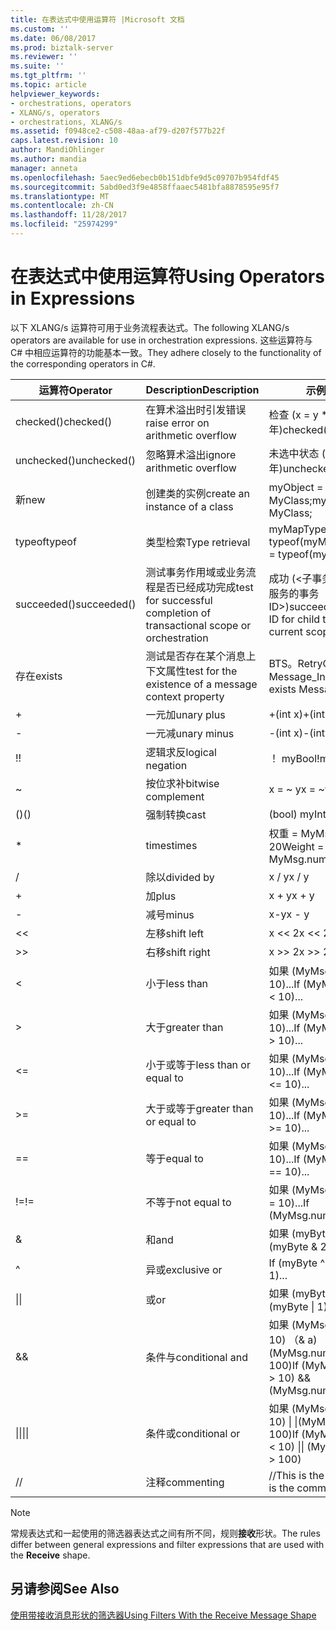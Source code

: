 ```yaml
---
title: 在表达式中使用运算符 |Microsoft 文档
ms.custom: ''
ms.date: 06/08/2017
ms.prod: biztalk-server
ms.reviewer: ''
ms.suite: ''
ms.tgt_pltfrm: ''
ms.topic: article
helpviewer_keywords:
- orchestrations, operators
- XLANG/s, operators
- orchestrations, XLANG/s
ms.assetid: f0948ce2-c508-48aa-af79-d207f577b22f
caps.latest.revision: 10
author: MandiOhlinger
ms.author: mandia
manager: anneta
ms.openlocfilehash: 5aec9ed6ebecb0b151dbfe9d5c09707b954fdf45
ms.sourcegitcommit: 5abd0ed3f9e4858ffaaec5481bfa8878595e95f7
ms.translationtype: MT
ms.contentlocale: zh-CN
ms.lasthandoff: 11/28/2017
ms.locfileid: "25974299"
---
```

# <a name="using-operators-in-expressions"></a><span data-ttu-id="cc596-102">在表达式中使用运算符</span><span class="sxs-lookup"><span data-stu-id="cc596-102">Using Operators in Expressions</span></span>
<span data-ttu-id="cc596-103">以下 XLANG/s 运算符可用于业务流程表达式。</span><span class="sxs-lookup"><span data-stu-id="cc596-103">The following XLANG/s operators are available for use in orchestration expressions.</span></span> <span data-ttu-id="cc596-104">这些运算符与 C# 中相应运算符的功能基本一致。</span><span class="sxs-lookup"><span data-stu-id="cc596-104">They adhere closely to the functionality of the corresponding operators in C#.</span></span>  
  
|<span data-ttu-id="cc596-105">运算符</span><span class="sxs-lookup"><span data-stu-id="cc596-105">Operator</span></span>|<span data-ttu-id="cc596-106">Description</span><span class="sxs-lookup"><span data-stu-id="cc596-106">Description</span></span>|<span data-ttu-id="cc596-107">示例</span><span class="sxs-lookup"><span data-stu-id="cc596-107">Example</span></span>|  
|--------------|-----------------|-------------|  
|<span data-ttu-id="cc596-108">checked()</span><span class="sxs-lookup"><span data-stu-id="cc596-108">checked()</span></span>|<span data-ttu-id="cc596-109">在算术溢出时引发错误</span><span class="sxs-lookup"><span data-stu-id="cc596-109">raise error on arithmetic overflow</span></span>|<span data-ttu-id="cc596-110">检查 (x = y \* 1000年)</span><span class="sxs-lookup"><span data-stu-id="cc596-110">checked(x = y \* 1000)</span></span>|  
|<span data-ttu-id="cc596-111">unchecked()</span><span class="sxs-lookup"><span data-stu-id="cc596-111">unchecked()</span></span>|<span data-ttu-id="cc596-112">忽略算术溢出</span><span class="sxs-lookup"><span data-stu-id="cc596-112">ignore arithmetic overflow</span></span>|<span data-ttu-id="cc596-113">未选中状态 (x = y \* 1000年)</span><span class="sxs-lookup"><span data-stu-id="cc596-113">unchecked(x = y \* 1000)</span></span>|  
|<span data-ttu-id="cc596-114">新</span><span class="sxs-lookup"><span data-stu-id="cc596-114">new</span></span>|<span data-ttu-id="cc596-115">创建类的实例</span><span class="sxs-lookup"><span data-stu-id="cc596-115">create an instance of a class</span></span>|<span data-ttu-id="cc596-116">myObject = 新 MyClass;</span><span class="sxs-lookup"><span data-stu-id="cc596-116">myObject = new MyClass;</span></span>|  
|<span data-ttu-id="cc596-117">typeof</span><span class="sxs-lookup"><span data-stu-id="cc596-117">typeof</span></span>|<span data-ttu-id="cc596-118">类型检索</span><span class="sxs-lookup"><span data-stu-id="cc596-118">Type retrieval</span></span>|<span data-ttu-id="cc596-119">myMapType = typeof(myMap)</span><span class="sxs-lookup"><span data-stu-id="cc596-119">myMapType = typeof(myMap)</span></span>|  
|<span data-ttu-id="cc596-120">succeeded()</span><span class="sxs-lookup"><span data-stu-id="cc596-120">succeeded()</span></span>|<span data-ttu-id="cc596-121">测试事务作用域或业务流程是否已经成功完成</span><span class="sxs-lookup"><span data-stu-id="cc596-121">test for successful completion of transactional scope or orchestration</span></span>|<span data-ttu-id="cc596-122">成功 (\<子事务的当前作用域或服务的事务 ID\>)</span><span class="sxs-lookup"><span data-stu-id="cc596-122">succeeded(\<transaction ID for child transaction of current scope or service\>)</span></span>|  
|<span data-ttu-id="cc596-123">存在</span><span class="sxs-lookup"><span data-stu-id="cc596-123">exists</span></span>|<span data-ttu-id="cc596-124">测试是否存在某个消息上下文属性</span><span class="sxs-lookup"><span data-stu-id="cc596-124">test for the existence of a message context property</span></span>|<span data-ttu-id="cc596-125">BTS。RetryCount 存在 Message_In</span><span class="sxs-lookup"><span data-stu-id="cc596-125">BTS.RetryCount exists Message_In</span></span>|  
|+|<span data-ttu-id="cc596-126">一元加</span><span class="sxs-lookup"><span data-stu-id="cc596-126">unary plus</span></span>|<span data-ttu-id="cc596-127">+(int x)</span><span class="sxs-lookup"><span data-stu-id="cc596-127">+(int x)</span></span>|  
|-|<span data-ttu-id="cc596-128">一元减</span><span class="sxs-lookup"><span data-stu-id="cc596-128">unary minus</span></span>|<span data-ttu-id="cc596-129">-(int x)</span><span class="sxs-lookup"><span data-stu-id="cc596-129">-(int x)</span></span>|  
|<span data-ttu-id="cc596-130">!</span><span class="sxs-lookup"><span data-stu-id="cc596-130">!</span></span>|<span data-ttu-id="cc596-131">逻辑求反</span><span class="sxs-lookup"><span data-stu-id="cc596-131">logical negation</span></span>|<span data-ttu-id="cc596-132">！ myBool</span><span class="sxs-lookup"><span data-stu-id="cc596-132">!myBool</span></span>|  
|~|<span data-ttu-id="cc596-133">按位求补</span><span class="sxs-lookup"><span data-stu-id="cc596-133">bitwise complement</span></span>|<span data-ttu-id="cc596-134">x = ~ y</span><span class="sxs-lookup"><span data-stu-id="cc596-134">x = ~y</span></span>|  
|<span data-ttu-id="cc596-135">()</span><span class="sxs-lookup"><span data-stu-id="cc596-135">()</span></span>|<span data-ttu-id="cc596-136">强制转换</span><span class="sxs-lookup"><span data-stu-id="cc596-136">cast</span></span>|<span data-ttu-id="cc596-137">(bool) myInt</span><span class="sxs-lookup"><span data-stu-id="cc596-137">(bool) myInt</span></span>|  
|*|<span data-ttu-id="cc596-138">times</span><span class="sxs-lookup"><span data-stu-id="cc596-138">times</span></span>|<span data-ttu-id="cc596-139">权重 = MyMsg.numOrders \* 20</span><span class="sxs-lookup"><span data-stu-id="cc596-139">Weight = MyMsg.numOrders \* 20</span></span>|  
|/|<span data-ttu-id="cc596-140">除以</span><span class="sxs-lookup"><span data-stu-id="cc596-140">divided by</span></span>|<span data-ttu-id="cc596-141">x / y</span><span class="sxs-lookup"><span data-stu-id="cc596-141">x / y</span></span>|  
|+|<span data-ttu-id="cc596-142">加</span><span class="sxs-lookup"><span data-stu-id="cc596-142">plus</span></span>|<span data-ttu-id="cc596-143">x + y</span><span class="sxs-lookup"><span data-stu-id="cc596-143">x + y</span></span>|  
|-|<span data-ttu-id="cc596-144">减号</span><span class="sxs-lookup"><span data-stu-id="cc596-144">minus</span></span>|<span data-ttu-id="cc596-145">x-y</span><span class="sxs-lookup"><span data-stu-id="cc596-145">x - y</span></span>|  
|<<|<span data-ttu-id="cc596-146">左移</span><span class="sxs-lookup"><span data-stu-id="cc596-146">shift left</span></span>|<span data-ttu-id="cc596-147">x << 2</span><span class="sxs-lookup"><span data-stu-id="cc596-147">x << 2</span></span>|  
|>>|<span data-ttu-id="cc596-148">右移</span><span class="sxs-lookup"><span data-stu-id="cc596-148">shift right</span></span>|<span data-ttu-id="cc596-149">x >> 2</span><span class="sxs-lookup"><span data-stu-id="cc596-149">x >> 2</span></span>|  
|<|<span data-ttu-id="cc596-150">小于</span><span class="sxs-lookup"><span data-stu-id="cc596-150">less than</span></span>|<span data-ttu-id="cc596-151">如果 (MyMsg.numOrders < 10)...</span><span class="sxs-lookup"><span data-stu-id="cc596-151">If (MyMsg.numOrders < 10)...</span></span>|  
|>|<span data-ttu-id="cc596-152">大于</span><span class="sxs-lookup"><span data-stu-id="cc596-152">greater than</span></span>|<span data-ttu-id="cc596-153">如果 (MyMsg.numOrders > 10)...</span><span class="sxs-lookup"><span data-stu-id="cc596-153">If (MyMsg.numOrders > 10)...</span></span>|  
|<=|<span data-ttu-id="cc596-154">小于或等于</span><span class="sxs-lookup"><span data-stu-id="cc596-154">less than or equal to</span></span>|<span data-ttu-id="cc596-155">如果 (MyMsg.numOrders < = 10)...</span><span class="sxs-lookup"><span data-stu-id="cc596-155">If (MyMsg.numOrders <= 10)...</span></span>|  
|>=|<span data-ttu-id="cc596-156">大于或等于</span><span class="sxs-lookup"><span data-stu-id="cc596-156">greater than or equal to</span></span>|<span data-ttu-id="cc596-157">如果 (MyMsg.numOrders > = 10)...</span><span class="sxs-lookup"><span data-stu-id="cc596-157">If (MyMsg.numOrders >= 10)...</span></span>|  
|==|<span data-ttu-id="cc596-158">等于</span><span class="sxs-lookup"><span data-stu-id="cc596-158">equal to</span></span>|<span data-ttu-id="cc596-159">如果 (MyMsg.numOrders = = 10)...</span><span class="sxs-lookup"><span data-stu-id="cc596-159">If (MyMsg.numOrders == 10)...</span></span>|  
|<span data-ttu-id="cc596-160">!=</span><span class="sxs-lookup"><span data-stu-id="cc596-160">!=</span></span>|<span data-ttu-id="cc596-161">不等于</span><span class="sxs-lookup"><span data-stu-id="cc596-161">not equal to</span></span>|<span data-ttu-id="cc596-162">如果 (MyMsg.numOrders ！ = 10)...</span><span class="sxs-lookup"><span data-stu-id="cc596-162">If (MyMsg.numOrders != 10)...</span></span>|  
|&|<span data-ttu-id="cc596-163">和</span><span class="sxs-lookup"><span data-stu-id="cc596-163">and</span></span>|<span data-ttu-id="cc596-164">如果 (myByte 和 255)...</span><span class="sxs-lookup"><span data-stu-id="cc596-164">If (myByte & 255)...</span></span>|  
|^|<span data-ttu-id="cc596-165">异或</span><span class="sxs-lookup"><span data-stu-id="cc596-165">exclusive or</span></span>|<span data-ttu-id="cc596-166">If (myByte ^ 1)...</span><span class="sxs-lookup"><span data-stu-id="cc596-166">If (myByte ^ 1)...</span></span>|  
|<span data-ttu-id="cc596-167">&#124;</span><span class="sxs-lookup"><span data-stu-id="cc596-167">&#124;</span></span>|<span data-ttu-id="cc596-168">或</span><span class="sxs-lookup"><span data-stu-id="cc596-168">or</span></span>|<span data-ttu-id="cc596-169">如果 (myByte &#124; 1)...</span><span class="sxs-lookup"><span data-stu-id="cc596-169">If (myByte &#124; 1)...</span></span>|  
|&&|<span data-ttu-id="cc596-170">条件与</span><span class="sxs-lookup"><span data-stu-id="cc596-170">conditional and</span></span>|<span data-ttu-id="cc596-171">如果 (MyMsg.numOrders > 10) （& a) （& a) (MyMsg.numOrders < 100)</span><span class="sxs-lookup"><span data-stu-id="cc596-171">If (MyMsg.numOrders > 10) && (MyMsg.numOrders < 100)</span></span>|  
|<span data-ttu-id="cc596-172">&#124;&#124;</span><span class="sxs-lookup"><span data-stu-id="cc596-172">&#124;&#124;</span></span>|<span data-ttu-id="cc596-173">条件或</span><span class="sxs-lookup"><span data-stu-id="cc596-173">conditional or</span></span>|<span data-ttu-id="cc596-174">如果 (MyMsg.numOrders < 10) &#124; &#124;(MyMsg.numOrders > 100)</span><span class="sxs-lookup"><span data-stu-id="cc596-174">If (MyMsg.numOrders < 10) &#124;&#124; (MyMsg.numOrders > 100)</span></span>|  
|//|<span data-ttu-id="cc596-175">注释</span><span class="sxs-lookup"><span data-stu-id="cc596-175">commenting</span></span>|<span data-ttu-id="cc596-176">//This is the comment</span><span class="sxs-lookup"><span data-stu-id="cc596-176">//This is the comment</span></span>|  
  
> [!NOTE]
>  <span data-ttu-id="cc596-177">常规表达式和一起使用的筛选器表达式之间有所不同，规则**接收**形状。</span><span class="sxs-lookup"><span data-stu-id="cc596-177">The rules differ between general expressions and filter expressions that are used with the **Receive** shape.</span></span>  
  
## <a name="see-also"></a><span data-ttu-id="cc596-178">另请参阅</span><span class="sxs-lookup"><span data-stu-id="cc596-178">See Also</span></span>  
 [<span data-ttu-id="cc596-179">使用带接收消息形状的筛选器</span><span class="sxs-lookup"><span data-stu-id="cc596-179">Using Filters With the Receive Message Shape</span></span>](../core/using-filters-with-the-receive-message-shape.md)
